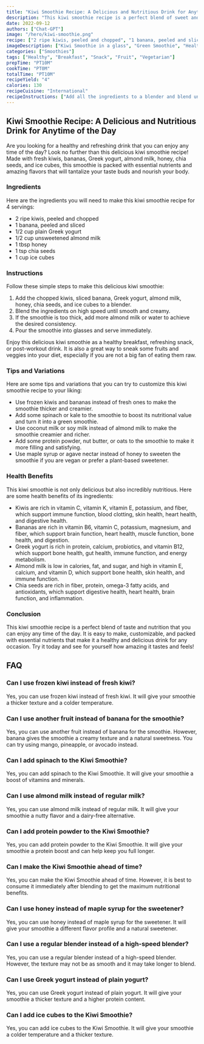 ```yaml
---
title: "Kiwi Smoothie Recipe: A Delicious and Nutritious Drink for Anytime of the Day"
description: "This kiwi smoothie recipe is a perfect blend of sweet and tangy flavors, packed with essential nutrients that make it a healthy and delicious drink for any time of the day. Learn how to make this easy recipe and enjoy its refreshing taste and amazing health benefits."
date: 2022-09-12
authors: ["Chat-GPT"]
image: "/hero/kiwi-smoothie.png"
recipe: ["2 ripe kiwis, peeled and chopped", "1 banana, peeled and sliced", "1/2 cup plain Greek yogurt", "1/2 cup unsweetened almond milk", "1 tbsp honey", "1 tsp chia seeds", "1 cup ice cubes"]
imageDescription: ["Kiwi Smoothie in a glass", "Green Smoothie", "Healthy Smoothie", "Fruit Smoothie"]
categories: ["Smoothies"]
tags: ["Healthy", "Breakfast", "Snack", "Fruit", "Vegetarian"]
prepTime: "PT10M"
cookTime: "PT0M"
totalTime: "PT10M"
recipeYield: "4"
calories: 130
recipeCuisine: "International"
recipeInstructions: ["Add all the ingredients to a blender and blend until smooth and creamy.", "Pour the smoothie into glasses and serve immediately."]
---
```


## Kiwi Smoothie Recipe: A Delicious and Nutritious Drink for Anytime of the Day

Are you looking for a healthy and refreshing drink that you can enjoy any time of the day? Look no further than this delicious kiwi smoothie recipe! Made with fresh kiwis, bananas, Greek yogurt, almond milk, honey, chia seeds, and ice cubes, this smoothie is packed with essential nutrients and amazing flavors that will tantalize your taste buds and nourish your body.

### Ingredients

Here are the ingredients you will need to make this kiwi smoothie recipe for 4 servings:

- 2 ripe kiwis, peeled and chopped
- 1 banana, peeled and sliced
- 1/2 cup plain Greek yogurt
- 1/2 cup unsweetened almond milk
- 1 tbsp honey
- 1 tsp chia seeds
- 1 cup ice cubes

### Instructions

Follow these simple steps to make this delicious kiwi smoothie:

1. Add the chopped kiwis, sliced banana, Greek yogurt, almond milk, honey, chia seeds, and ice cubes to a blender.
2. Blend the ingredients on high speed until smooth and creamy.
3. If the smoothie is too thick, add more almond milk or water to achieve the desired consistency.
4. Pour the smoothie into glasses and serve immediately.

Enjoy this delicious kiwi smoothie as a healthy breakfast, refreshing snack, or post-workout drink. It is also a great way to sneak some fruits and veggies into your diet, especially if you are not a big fan of eating them raw.

### Tips and Variations

Here are some tips and variations that you can try to customize this kiwi smoothie recipe to your liking:

- Use frozen kiwis and bananas instead of fresh ones to make the smoothie thicker and creamier.
- Add some spinach or kale to the smoothie to boost its nutritional value and turn it into a green smoothie.
- Use coconut milk or soy milk instead of almond milk to make the smoothie creamier and richer.
- Add some protein powder, nut butter, or oats to the smoothie to make it more filling and satisfying.
- Use maple syrup or agave nectar instead of honey to sweeten the smoothie if you are vegan or prefer a plant-based sweetener.

### Health Benefits

This kiwi smoothie is not only delicious but also incredibly nutritious. Here are some health benefits of its ingredients:

- Kiwis are rich in vitamin C, vitamin K, vitamin E, potassium, and fiber, which support immune function, blood clotting, skin health, heart health, and digestive health.
- Bananas are rich in vitamin B6, vitamin C, potassium, magnesium, and fiber, which support brain function, heart health, muscle function, bone health, and digestion.
- Greek yogurt is rich in protein, calcium, probiotics, and vitamin B12, which support bone health, gut health, immune function, and energy metabolism.
- Almond milk is low in calories, fat, and sugar, and high in vitamin E, calcium, and vitamin D, which support bone health, skin health, and immune function.
- Chia seeds are rich in fiber, protein, omega-3 fatty acids, and antioxidants, which support digestive health, heart health, brain function, and inflammation.

### Conclusion

This kiwi smoothie recipe is a perfect blend of taste and nutrition that you can enjoy any time of the day. It is easy to make, customizable, and packed with essential nutrients that make it a healthy and delicious drink for any occasion. Try it today and see for yourself how amazing it tastes and feels!

## FAQ

### Can I use frozen kiwi instead of fresh kiwi?

Yes, you can use frozen kiwi instead of fresh kiwi. It will give your smoothie a thicker texture and a colder temperature. 

### Can I use another fruit instead of banana for the smoothie?

Yes, you can use another fruit instead of banana for the smoothie. However, banana gives the smoothie a creamy texture and a natural sweetness. You can try using mango, pineapple, or avocado instead.

### Can I add spinach to the Kiwi Smoothie?

Yes, you can add spinach to the Kiwi Smoothie. It will give your smoothie a boost of vitamins and minerals. 

### Can I use almond milk instead of regular milk?

Yes, you can use almond milk instead of regular milk. It will give your smoothie a nutty flavor and a dairy-free alternative. 

### Can I add protein powder to the Kiwi Smoothie?

Yes, you can add protein powder to the Kiwi Smoothie. It will give your smoothie a protein boost and can help keep you full longer. 

### Can I make the Kiwi Smoothie ahead of time?

Yes, you can make the Kiwi Smoothie ahead of time. However, it is best to consume it immediately after blending to get the maximum nutritional benefits. 

### Can I use honey instead of maple syrup for the sweetener?

Yes, you can use honey instead of maple syrup for the sweetener. It will give your smoothie a different flavor profile and a natural sweetener. 

### Can I use a regular blender instead of a high-speed blender?

Yes, you can use a regular blender instead of a high-speed blender. However, the texture may not be as smooth and it may take longer to blend. 

### Can I use Greek yogurt instead of plain yogurt?

Yes, you can use Greek yogurt instead of plain yogurt. It will give your smoothie a thicker texture and a higher protein content. 

### Can I add ice cubes to the Kiwi Smoothie?

Yes, you can add ice cubes to the Kiwi Smoothie. It will give your smoothie a colder temperature and a thicker texture.